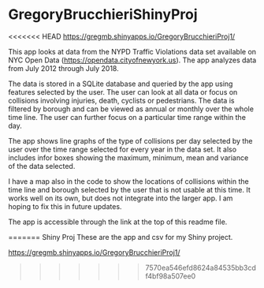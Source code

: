 # GregoryBrucchieriShinyProj
<<<<<<< HEAD
https://gregmb.shinyapps.io/GregoryBrucchieriProj1/


This app looks at data from the NYPD Traffic Violations data set available on NYC Open Data (https://opendata.cityofnewyork.us). The app analyzes data from July 2012 through July 2018.

The data is stored in a SQLite database and queried by the app using features selected by the user. The user can look at all data or focus on collisions involving injuries, death, cyclists or pedestrians. The data is filtered by borough and can be viewed as annual or monthly over the whole time line. The user can further focus on a particular time range within the day.

The app shows line graphs of the type of collisions per day selected by the user over the time range selected for every year in the data set. It also includes infor boxes showing the maximum, minimum, mean and variance of the data selected.

I have a map also in the code to show the locations of collisions within the time line and borough selected by the user that is not usable at this time. It works well on its own, but does not integrate into the larger app. I am hoping to fix this in future updates.

The app is accessible through the link at the top of this readme file.

=======
Shiny Proj
These are the app and csv for my Shiny project.

https://gregmb.shinyapps.io/GregoryBrucchieriProj1/
>>>>>>> 7570ea546efd8624a84535bb3cdf4bf98a507ee0
